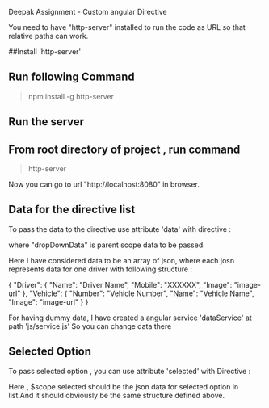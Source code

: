 Deepak Assignment - Custom angular Directive

You need to have "http-server" installed to run the code as URL so that relative paths can work.

##Install 'http-server'
## Run following Command

> npm install -g http-server

## Run the server
## From root directory of project , run command

> http-server

Now you can go to url "http://localhost:8080" in browser.



## Data for the directive list

To pass the data to the directive use attribute 'data' with directive :

<drop-down data="{{dropDownData}}"></drop-down>

where "dropDownData" is parent scope data to be passed.

Here I have considered data to be an array of json, where each josn represents data for one driver with following structure :

>
{
   "Driver": {
      "Name": "Driver Name",
      "Mobile": "XXXXXX",
      "Image": "image-url"
   },
   "Vehicle": {
      "Number": "Vehicle Number",
      "Name": "Vehicle Name",
      "Image": "image-url"
   }
 }

For having dummy data, I have created a angular service 'dataService' at path 'js/service.js'
So you can change data there

## Selected Option 

To pass selected option , you can use attribute 'selected' with Directive :

<drop-down data="{{dropDownData}}" selected="{{selected}}"></drop-down>

Here , $scope.selected should be the json data for selected option in list.And it should obviously be the same structure defined above.





